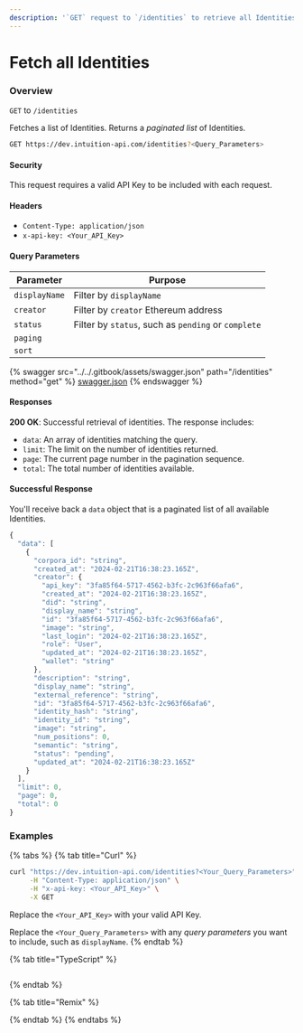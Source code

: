 ```yaml
---
description: '`GET` request to `/identities` to retrieve all Identities in a paginated list.'
---
```


# Fetch all Identities

### Overview

`GET` to `/identities`

Fetches a list of Identities. Returns a _paginated list_ of Identities.

```bash
GET https://dev.intuition-api.com/identities?<Query_Parameters>
```

#### Security

This request requires a valid API Key to be included with each request.

#### Headers

* `Content-Type: application/json`
* `x-api-key: <Your_API_Key>`

#### Query Parameters

| Parameter     | Purpose                                             |
| ------------- | --------------------------------------------------- |
| `displayName` | Filter by `displayName`                             |
| `creator`     | Filter by `creator` Ethereum address                |
| `status`      | Filter by `status`, such as `pending` or `complete` |
| `paging`      |                                                     |
| `sort`        |                                                     |

{% swagger src="../../.gitbook/assets/swagger.json" path="/identities" method="get" %}
[swagger.json](../../.gitbook/assets/swagger.json)
{% endswagger %}

#### Responses

**200 OK**: Successful retrieval of identities. The response includes:

* `data`: An array of identities matching the query.
* `limit`: The limit on the number of identities returned.
* `page`: The current page number in the pagination sequence.
* `total`: The total number of identities available.

#### Successful Response

You'll receive back a `data` object that is a paginated list of all available Identities.

```typescript
{
  "data": [
    {
      "corpora_id": "string",
      "created_at": "2024-02-21T16:38:23.165Z",
      "creator": {
        "api_key": "3fa85f64-5717-4562-b3fc-2c963f66afa6",
        "created_at": "2024-02-21T16:38:23.165Z",
        "did": "string",
        "display_name": "string",
        "id": "3fa85f64-5717-4562-b3fc-2c963f66afa6",
        "image": "string",
        "last_login": "2024-02-21T16:38:23.165Z",
        "role": "User",
        "updated_at": "2024-02-21T16:38:23.165Z",
        "wallet": "string"
      },
      "description": "string",
      "display_name": "string",
      "external_reference": "string",
      "id": "3fa85f64-5717-4562-b3fc-2c963f66afa6",
      "identity_hash": "string",
      "identity_id": "string",
      "image": "string",
      "num_positions": 0,
      "semantic": "string",
      "status": "pending",
      "updated_at": "2024-02-21T16:38:23.165Z"
    }
  ],
  "limit": 0,
  "page": 0,
  "total": 0
}
```

### Examples

{% tabs %}
{% tab title="Curl" %}
```bash
curl "https://dev.intuition-api.com/identities?<Your_Query_Parameters>" \
     -H "Content-Type: application/json" \
     -H "x-api-key: <Your_API_Key>" \
     -X GET
```

Replace the `<Your_API_Key>` with your valid API Key.

Replace the `<Your_Query_Parameters>` with any _query parameters_ you want to include, such as `displayName`.
{% endtab %}

{% tab title="TypeScript" %}
```typescript
```
{% endtab %}

{% tab title="Remix" %}

{% endtab %}
{% endtabs %}

